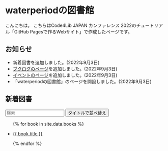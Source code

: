 <script src="https://cdn.jsdelivr.net/npm/tify@0.27.0/dist/tify.js"></script>
<script src="https://cdnjs.cloudflare.com/ajax/libs/list.js/2.3.1/list.min.js"></script>
<link rel="stylesheet" href="https://cdn.jsdelivr.net/npm/tify@0.27.0/dist/tify.css">

# waterperiodの図書館
こんにちは。
こちらはCode4Lib JAPAN カンファレンス 2022のチュートリアル「GitHub Pagesで作るWebサイト」で作成したページです。

## お知らせ
- 新着図書を追加しました。(2022年9月3日)
- [ブクログのページ](https://waterperiod.github.io/booklog.html)を追加しました。(2022年9月3日)
- [イベントのページ](https://waterperiod.github.io/event.html)を追加しました。(2022年9月3日)
- 「waterperiodの図書館」のページを開設しました。(2022年9月3日)

## 新着図書
<div id="books">
  <input class="search" placeholder="検索" />
  <button class="sort" data-sort="title">
    タイトルで並べ替え
  </button>
  <ul class="list">
    <!-- _data フォルダの books.csv からデータを取り出す -->
    {% for book in site.data.books %}
      <li>
        <!-- books.csv の title 列、 url 列をリンク先に設定 -->
        <p class="title"><a href="{{ book.url }}">{{ book.title }}</a></p>
      </li>
    {% endfor %}
  </ul>
</div>

<script>
var options = {
    valueNames: [ 'title' ]
};

var userList = new List('books', options);
</script>
